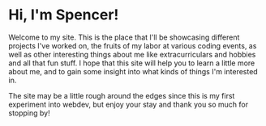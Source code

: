 # Hi, I'm Spencer!

Welcome to my site. This is the place that I'll be showcasing different projects I've worked on, the fruits of my labor at various coding events, as well as other interesting things about me like extracurriculars and hobbies and all that fun stuff. I hope that this site will help you to learn a little more about me, and to gain some insight into what kinds of things I'm interested in.

The site may be a little rough around the edges since this is my first experiment into webdev, but enjoy your stay and thank you so much for stopping by!
